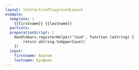 ```yaml
---
layout: InteractivePlaygroundLayout
example:
  template: |
    {{firstname}} {{lastname}}
  partials:
  preparationScript: |
    Handlebars.registerHelper('loud', function (aString) {
        return aString.toUpperCase()
    })
  input:
    firstname: Варлам
    lastname: Ерофеич
---
```


<!--
 Эта страница действует как начальная страница для общих примеров. 
 Основная цель наличия такой страницы состоит в том, чтобы ее URL-адрес не изменялся, 
 чтобы старые общие URL-адреса оставались действительными.
-->
